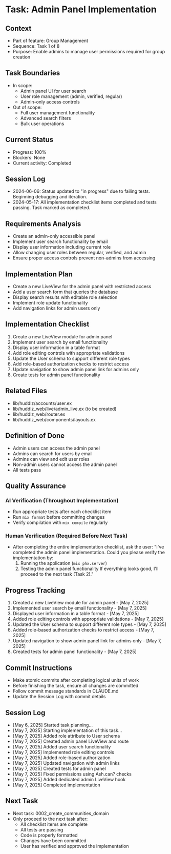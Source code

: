 # Task: Admin Panel Implementation

## Context
- Part of feature: Group Management
- Sequence: Task 1 of 8
- Purpose: Enable admins to manage user permissions required for group creation

## Task Boundaries
- In scope:
  - Admin panel UI for user search
  - User role management (admin, verified, regular)
  - Admin-only access controls
- Out of scope:
  - Full user management functionality
  - Advanced search filters
  - Bulk user operations

## Current Status
- Progress: 100%
- Blockers: None
- Current activity: Completed

## Session Log
- 2024-06-06: Status updated to "in progress" due to failing tests. Beginning debugging and iteration.
- 2024-05-17: All implementation checklist items completed and tests passing. Task marked as completed.

## Requirements Analysis
- Create an admin-only accessible panel
- Implement user search functionality by email
- Display user information including current role
- Allow changing user roles between regular, verified, and admin
- Ensure proper access controls prevent non-admins from accessing

## Implementation Plan
- Create a new LiveView for the admin panel with restricted access
- Add a user search form that queries the database
- Display search results with editable role selection
- Implement role update functionality
- Add navigation links for admin users only

## Implementation Checklist
1. Create a new LiveView module for admin panel
2. Implement user search by email functionality
3. Display user information in a table format
4. Add role editing controls with appropriate validations
5. Update the User schema to support different role types
6. Add role-based authorization checks to restrict access
7. Update navigation to show admin panel link for admins only
8. Create tests for admin panel functionality

## Related Files
- lib/huddlz/accounts/user.ex
- lib/huddlz_web/live/admin_live.ex (to be created)
- lib/huddlz_web/router.ex
- lib/huddlz_web/components/layouts.ex

## Definition of Done
- Admin users can access the admin panel
- Admins can search for users by email
- Admins can view and edit user roles
- Non-admin users cannot access the admin panel
- All tests pass

## Quality Assurance

### AI Verification (Throughout Implementation)
- Run appropriate tests after each checklist item
- Run `mix format` before committing changes
- Verify compilation with `mix compile` regularly

### Human Verification (Required Before Next Task)
- After completing the entire implementation checklist, ask the user:
  "I've completed the admin panel implementation. Could you please verify the implementation by:
   1. Running the application (`mix phx.server`)
   2. Testing the admin panel functionality
   If everything looks good, I'll proceed to the next task (Task 2)."

## Progress Tracking
1. Created a new LiveView module for admin panel - [May 7, 2025]
2. Implemented user search by email functionality - [May 7, 2025]
3. Displayed user information in a table format - [May 7, 2025]
4. Added role editing controls with appropriate validations - [May 7, 2025]
5. Updated the User schema to support different role types - [May 7, 2025]
6. Added role-based authorization checks to restrict access - [May 7, 2025]
7. Updated navigation to show admin panel link for admins only - [May 7, 2025]
8. Created tests for admin panel functionality - [May 7, 2025]

## Commit Instructions
- Make atomic commits after completing logical units of work
- Before finishing the task, ensure all changes are committed
- Follow commit message standards in CLAUDE.md
- Update the Session Log with commit details

## Session Log
- [May 6, 2025] Started task planning...
- [May 7, 2025] Starting implementation of this task...
- [May 7, 2025] Added role attribute to User schema
- [May 7, 2025] Created admin panel LiveView and route
- [May 7, 2025] Added user search functionality
- [May 7, 2025] Implemented role editing controls
- [May 7, 2025] Added role-based authorization
- [May 7, 2025] Updated navigation with admin links
- [May 7, 2025] Created tests for admin panel
- [May 7, 2025] Fixed permissions using Ash.can? checks
- [May 7, 2025] Added dedicated admin LiveView hook
- [May 7, 2025] Completed implementation

## Next Task
- Next task: 0002_create_communities_domain
- Only proceed to the next task after:
  - All checklist items are complete
  - All tests are passing
  - Code is properly formatted
  - Changes have been committed
  - User has verified and approved the implementation